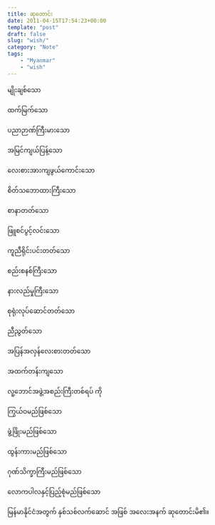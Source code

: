 ```yaml
---
title: ဆုတောင်း
date: 2011-04-15T17:54:23+00:00
template: "post"  
draft: false  
slug: "wish/"  
category: "Note"
tags:
    - "Myanmar"
    - "wish"
---
```

မျိုးချစ်သော
  
ထက်မြက်သော
  
ပညာဉာဏ်ကြီးမားသော
  
အမြင်ကျယ်ပြန့်သော
  
လေးစားအားကျဖွယ်ကောင်းသော
  
စိတ်သဘောထားကြီးသော
  
စာနာတတ်သော
  
ဖြူစင်ပွင့်လင်းသော
  
ကူညီရိုင်းပင်းတတ်သော
  
စည်းစနစ်ကြီးသော
  
နားလည်မှုကြီးသော
  
စုရုံးလုပ်ဆောင်တတ်သော
  
ညီညွတ်သော
  
အပြန်အလှန်လေးစားတတ်သော
  
အထက်တန်းကျသော

လူ့ဘောင်အဖွဲ့အစည်းကြီးတစ်ရပ် ကို

ကြွယ်ဝမည်ဖြစ်သော
  
ဖွံ့ဖြိုးမည်ဖြစ်သော
  
ထွန်းကားမည်ဖြစ်သော
  
ဂုဏ်သိက္ခာကြီးမည်ဖြစ်သော
  
လောကပါလနှင့်ပြည့်စုံမည်ဖြစ်သော

မြန်မာနိုင်ငံအတွက် နှစ်သစ်လက်ဆောင် အဖြစ် အလေးအနက် ဆုတောင်းမိ၏။